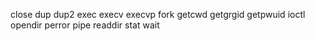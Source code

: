 close
dup
dup2
exec
execv
execvp
fork
getcwd
getgrgid
getpwuid
ioctl
opendir
perror
pipe
readdir
stat
wait


